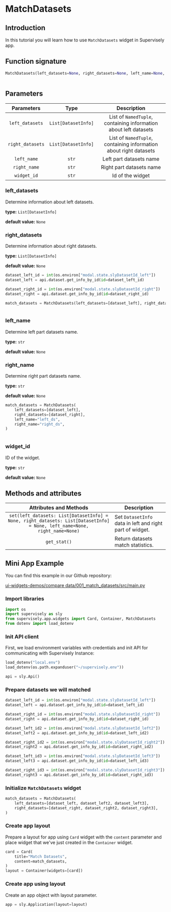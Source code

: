 # MatchDatasets

## Introduction

In this tutorial you will learn how to use `MatchDatasets` widget in Supervisely app.

## Function signature

```python
MatchDatasets(left_datasets=None, right_datasets=None, left_name=None, right_name=None, widget_id=None)
```

<figure><img src="https://user-images.githubusercontent.com/120389559/221359482-93e1897f-2820-40da-bb99-c7bc057742bf.png" alt=""><figcaption></figcaption></figure>

## Parameters

|    Parameters    |         Type        |                            Description                            |
| :--------------: | :-----------------: | :---------------------------------------------------------------: |
|  `left_datasets` | `List[DatasetInfo]` |  List of `NamedTuple`, containing information about left datasets |
| `right_datasets` | `List[DatasetInfo]` | List of `NamedTuple`, containing information about right datasets |
|    `left_name`   |        `str`        |                      Left part datasets name                      |
|   `right_name`   |        `str`        |                      Right part datasets name                     |
|    `widget_id`   |        `str`        |                          Id of the widget                         |

### left\_datasets

Determine information about left datasets.

**type:** `List[DatasetInfo]`

**default value:** `None`

### right\_datasets

Determine information about right datasets.

**type:** `List[DatasetInfo]`

**default value:** `None`

```python
dataset_left_id = int(os.environ["modal.state.slyDatasetId_left"])
dataset_left = api.dataset.get_info_by_id(id=dataset_left_id)

dataset_right_id = int(os.environ["modal.state.slyDatasetId_right"])
dataset_right = api.dataset.get_info_by_id(id=dataset_right_id)

match_datasets = MatchDatasets(left_datasets=[dataset_left], right_datasets=[dataset_right])
```

<figure><img src="https://user-images.githubusercontent.com/120389559/221359482-93e1897f-2820-40da-bb99-c7bc057742bf.png" alt=""><figcaption></figcaption></figure>

### left\_name

Determine left part datasets name.

**type:** `str`

**default value:** `None`

### right\_name

Determine right part datasets name.

**type:** `str`

**default value:** `None`

```python
match_datasets = MatchDatasets(
    left_datasets=[dataset_left],
    right_datasets=[dataset_right],
    left_name="left_ds",
    right_name="right_ds",
)
```

<figure><img src="https://user-images.githubusercontent.com/120389559/221360077-aade1945-c38f-42f4-8e96-0e757fb1cc3d.png" alt=""><figcaption></figcaption></figure>

### widget\_id

ID of the widget.

**type:** `str`

**default value:** `None`

## Methods and attributes

|                                                   Attributes and Methods                                                  | Description                                              |
| :-----------------------------------------------------------------------------------------------------------------------: | -------------------------------------------------------- |
| `set(left_datasets: List[DatasetInfo] = None, right_datasets: List[DatasetInfo] = None, left_name=None, right_name=None)` | Set `DatasetInfo` data in left and right part of widget. |
|                                                        `get_stat()`                                                       | Return datasets match statistics.                        |

## Mini App Example

You can find this example in our Github repository:

[ui-widgets-demos/compare data/001\_match\_datasets/src/main.py](https://github.com/supervisely-ecosystem/ui-widgets-demos/blob/master/compare%20data/001\_match\_datasets/src/main.py)

### Import libraries

```python
import os
import supervisely as sly
from supervisely.app.widgets import Card, Container, MatchDatasets
from dotenv import load_dotenv
```

### Init API client

First, we load environment variables with credentials and init API for communicating with Supervisely Instance:

```python
load_dotenv("local.env")
load_dotenv(os.path.expanduser("~/supervisely.env"))

api = sly.Api()
```

### Prepare datasets we will matched

```python
dataset_left_id = int(os.environ["modal.state.slyDatasetId_left"])
dataset_left = api.dataset.get_info_by_id(id=dataset_left_id)

dataset_right_id = int(os.environ["modal.state.slyDatasetId_right"])
dataset_right = api.dataset.get_info_by_id(id=dataset_right_id)

dataset_left_id2 = int(os.environ["modal.state.slyDatasetId_left2"])
dataset_left2 = api.dataset.get_info_by_id(id=dataset_left_id2)

dataset_right_id2 = int(os.environ["modal.state.slyDatasetId_right2"])
dataset_right2 = api.dataset.get_info_by_id(id=dataset_right_id2)

dataset_left_id3 = int(os.environ["modal.state.slyDatasetId_left3"])
dataset_left3 = api.dataset.get_info_by_id(id=dataset_left_id3)

dataset_right_id3 = int(os.environ["modal.state.slyDatasetId_right3"])
dataset_right3 = api.dataset.get_info_by_id(id=dataset_right_id3)
```

### Initialize `MatchDatasets` widget

```python
match_datasets = MatchDatasets(
    left_datasets=[dataset_left, dataset_left2, dataset_left3],
    right_datasets=[dataset_right, dataset_right2, dataset_right3],
)
```

### Create app layout

Prepare a layout for app using `Card` widget with the `content` parameter and place widget that we've just created in the `Container` widget.

```python
card = Card(
    title="Match Datasets",
    content=match_datasets,
)
layout = Container(widgets=[card])
```

### Create app using layout

Create an app object with layout parameter.

```python
app = sly.Application(layout=layout)
```

<figure><img src="https://user-images.githubusercontent.com/120389559/221360552-53097a9d-585f-4391-99a4-d065636d8560.png" alt=""><figcaption></figcaption></figure>
